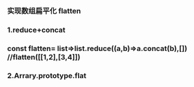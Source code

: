 ### 实现数组扁平化 flatten
### 1.reduce+concat  
### const flatten= list=>list.reduce((a,b)=>a.concat(b),[])   //flatten([[1,2],[3,4]])
### 2.Arrary.prototype.flat